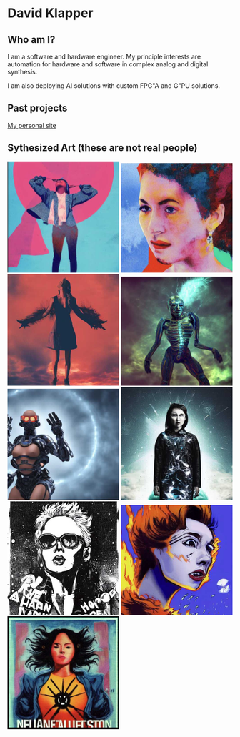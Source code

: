 # David Klapper

## Who am I?
I am a software and hardware engineer. My principle interests are automation for hardware and software in complex analog and digital synthesis.

I am also deploying AI solutions with custom FPG"A and G"PU solutions.

## Past projects
[My personal site](https://github.com/davidklapper/davidklapper.github.io.git)

## Sythesized Art (these are not real people)
<img src="resources/img_0.PNG" width="250"> <img src="resources/img_1.PNG" width="250">
<img src="resources/img_2.PNG" width="250"> <img src="resources/img_3.PNG" width="250">
<img src="resources/img_4.PNG" width="250"> <img src="resources/img_5.PNG" width="250">
<img src="resources/img_6.PNG" width="250"> <img src="resources/img_7.PNG" width="250">
<img src="resources/img_8.PNG" width="250"> 